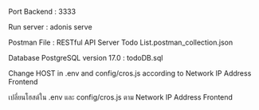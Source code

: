 Port Backend : 3333

Run server : adonis serve

Postman File : RESTful API Server Todo List.postman_collection.json

Database PostgreSQL version 17.0 : todoDB.sql

Change HOST in .env and config/cros.js according to Network IP Address Frontend

เปลี่ยนโฮสต์ใน .env และ config/cros.js ตาม Network IP Address Frontend
